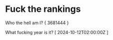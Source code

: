 # Fuck the rankings

Who the hell am I?
{ 3681444 }

What fucking year is it?
[ 2024-10-12T02:00:00Z ]
